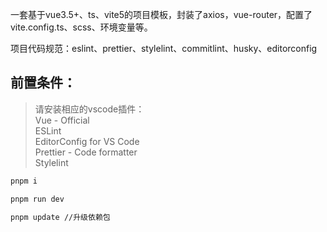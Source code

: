 一套基于vue3.5+、ts、vite5的项目模板，封装了axios，vue-router，配置了vite.config.ts、scss、环境变量等。

项目代码规范：eslint、prettier、stylelint、commitlint、husky、editorconfig

## 前置条件：

> 请安装相应的vscode插件：  
> Vue - Official  
> ESLint  
> EditorConfig for VS Code  
> Prettier - Code formatter  
> Stylelint

```sh
pnpm i

pnpm run dev

pnpm update //升级依赖包
```
